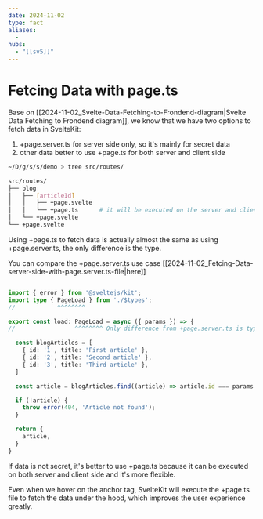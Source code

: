 ```yaml
---
date: 2024-11-02
type: fact
aliases:
  -
hubs:
  - "[[sv5]]"
---
```


# Fetcing Data with page.ts

Base on [[2024-11-02_Svelte-Data-Fetching-to-Frondend-diagram|Svelte Data Fetching to Frondend diagram]], we know that we have two options to fetch data in SvelteKit:
1. +page.server.ts for server side only, so it's mainly for secret data
2. other data better to use +page.ts for both server and client side

```bash
~/D/g/s/s/demo > tree src/routes/

src/routes/
├── blog
│   ├── [articleId]
│   │   ├── +page.svelte
│   │   └── +page.ts      # it will be executed on the server and client side
│   └── +page.svelte
└── +page.svelte

```

Using +page.ts to fetch data is actually almost the same as using +page.server.ts, the only difference is the type.

You can compare the +page.server.ts use case [[2024-11-02_Fetcing-Data-server-side-with-page.server.ts-file|here]]

```ts src/routes/blog/\[articleId\]/+page.ts 

import { error } from '@sveltejs/kit';
import type { PageLoad } from './$types';
//            ^^^^^^^^

export const load: PageLoad = async ({ params }) => {
//                 ^^^^^^^^ Only difference from +page.server.ts is type

  const blogArticles = [
    { id: '1', title: 'First article' },
    { id: '2', title: 'Second article' },
    { id: '3', title: 'Third article' },
  ]

  const article = blogArticles.find((article) => article.id === params.articleId);

  if (!article) {
    throw error(404, 'Article not found');
  }

  return {
    article,
  }
}

```

If data is not secret, it's better to use +page.ts because it can be executed on both server and client side and it's more flexible.

Even when we hover on the anchor tag, SvelteKit will execute the +page.ts file to fetch the data under the hood, which improves the user experience greatly.
